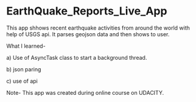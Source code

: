 # EarthQuake_Reports_Live_App
This app shhows recent earthquake activities from around the world with help of USGS api. It parses geojson data and then shows to user.

What I learned-

a) Use of AsyncTask class to start a background thread.

b) json paring

c) use of api 

Note- This app was created during online course on UDACITY.
